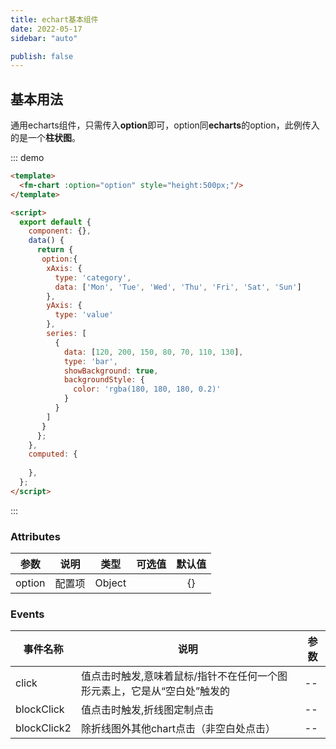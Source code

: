 ```yaml
---
title: echart基本组件
date: 2022-05-17
sidebar: "auto"

publish: false
---
```


## 基本用法

通用echarts组件，只需传入**option**即可，option同**echarts**的option，此例传入的是一个**柱状图**。

::: demo

```html
<template>
  <fm-chart :option="option" style="height:500px;"/>
</template>

<script>
  export default {
    component: {},
    data() {
      return {
       option:{
        xAxis: {
          type: 'category',
          data: ['Mon', 'Tue', 'Wed', 'Thu', 'Fri', 'Sat', 'Sun']
        },
        yAxis: {
          type: 'value'
        },
        series: [
          {
            data: [120, 200, 150, 80, 70, 110, 130],
            type: 'bar',
            showBackground: true,
            backgroundStyle: {
              color: 'rgba(180, 180, 180, 0.2)'
            }
          }
        ]
       }
      };
    },
    computed: {
     
    },
  };
</script>
```

:::

### Attributes

|    参数    |     说明     |     类型      |   可选值   | 默认值 |
| :--------: | :----------: | :-----------: | :--------: | :----: |
|    option    |   配置项   |     Object     |            |   {}   |

### Events

| 事件名称  | 说明         | 参数               |
| --------- | ------------ | ------------------ |
| click | 值点击时触发,意味着鼠标/指针不在任何一个图形元素上，它是从“空白处”触发的 | -- |
| blockClick | 值点击时触发,折线图定制点击| -- |
| blockClick2 | 除折线图外其他chart点击（非空白处点击） | -- |
